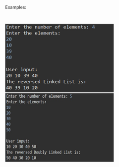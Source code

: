 <p aling="left">Examples: </p><br><p align="left"><img src="пример1.jpg" width="350" height="220"> <img src="пример2.jpg" width="350" height="220"></p>
